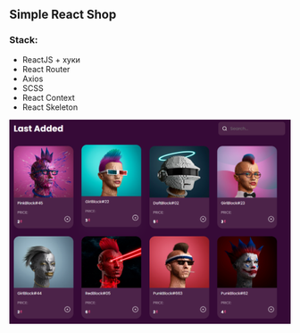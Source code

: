 ## Simple React Shop

### Stack:

+ ReactJS + хуки
+ React Router
+ Axios
+ SCSS
+ React Context
+ React Skeleton

![Screenshot](screen.PNG)
